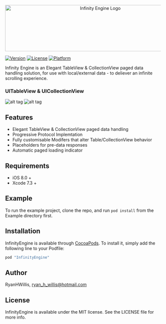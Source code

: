 <p align="center">
    <img src="https://cdn.rawgit.com/RyanHWillis/InfinityEngine/master/Example/infinityenginelogo.jpg"  width="600" height="150" alt="Infinity Engine Logo">
</p>

[![Version](https://img.shields.io/cocoapods/v/InfinityEngine.svg?style=flat)](http://cocoapods.org/pods/InfinityEngine)
[![License](https://img.shields.io/cocoapods/l/InfinityEngine.svg?style=flat)](http://cocoapods.org/pods/InfinityEngine)
[![Platform](https://img.shields.io/cocoapods/p/InfinityEngine.svg?style=flat)](http://cocoapods.org/pods/InfinityEngine)

Infinity Engine is an Elegant TableView & CollectionView paged data handling solution, for use with local/external data - to deliever an infinite scrolling experience.

### UITableView & UICollectionView
![alt tag](https://cdn.rawgit.com/RyanHWillis/InfinityEngine/master/Example/collectionview.gif)
![alt tag](https://cdn.rawgit.com/RyanHWillis/InfinityEngine/master/Example/tableview.gif)

## Features
+ Elegant TableView & CollectionView paged data handling
+ Progressive Protocol Implemtation
+ Fully customisable Modifers that alter Table/CollectionView behavior
+ Placeholders for pre-data responses
+ Automatic paged loading indicator

## Requirements
+ iOS 8.0 +
+ Xcode 7.3 +

## Example

To run the example project, clone the repo, and run `pod install` from the Example directory first.

## Installation

InfinityEngine is available through [CocoaPods](http://cocoapods.org). To install
it, simply add the following line to your Podfile:

```ruby
pod "InfinityEngine"
```

## Author

RyanHWillis, ryan_h_willis@hotmail.com

## License

InfinityEngine is available under the MIT license. See the LICENSE file for more info.
